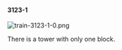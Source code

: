 #### 3123-1
![train-3123-1-0.png](https://github.com/lil-lab/nlvr/raw/master/nlvr/train/images/67/train-3123-1-0.png "train-3123-1-0.png")

There is a tower with only one block.